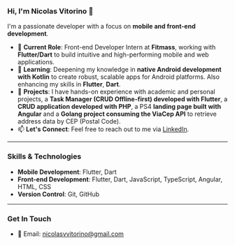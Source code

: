 ### Hi, I'm Nicolas Vitorino 👋

I'm a passionate developer with a focus on **mobile and front-end development**.

- 🔭 **Current Role**: Front-end Developer Intern at **Fitmass**, working with **Flutter/Dart** to build intuitive and high-performing mobile and web applications.
- 🌱 **Learning**: Deepening my knowledge in **native Android development with Kotlin** to create robust, scalable apps for Android platforms. Also enhancing my skills in **Flutter**, **Dart**.
- 💼 **Projects**: I have hands-on experience with academic and personal projects, a **Task Manager (CRUD Offline-first) developed with Flutter**, a **CRUD application developed with PHP**, a PS4 **landing page built with Angular** and a **Golang project consuming the ViaCep API** to retrieve address data by CEP (Postal Code).
- 📫 **Let's Connect**: Feel free to reach out to me via [LinkedIn](https://www.linkedin.com/in/nicolasvitorino/).

---

### Skills & Technologies
- **Mobile Development**: Flutter, Dart
- **Front-end Development**: Flutter, Dart, JavaScript, TypeScript, Angular, HTML, CSS
- **Version Control**: Git, GitHub

---

### Get In Touch
- 📧 Email: nicolasvvitorino@gmail.com
